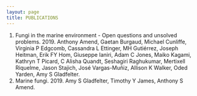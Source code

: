 ```yaml
---
layout: page
title: PUBLICATIONS
---
```



1. Fungi in the marine environment - Open questions and unsolved problems. 2019. Anthony Amend, Gaetan Burgaud, Michael Cunliffe, Virginia P Edgcomb, Cassandra L Ettinger, MH Gutiérrez, Joseph Heitman, Erik FY Hom, Giuseppe Ianiri, Adam C Jones, Maiko Kagami, Kathryn T Picard, C Alisha Quandt, Seshagiri Raghukumar, Mertixell Riquelme, Jason Stajich, José Vargas-Muñiz, Allison K Walker, Oded Yarden, Amy S Gladfelter.
2. Marine fungi. 2019. Amy S Gladfelter, Timothy Y James, Anthony S Amend.
